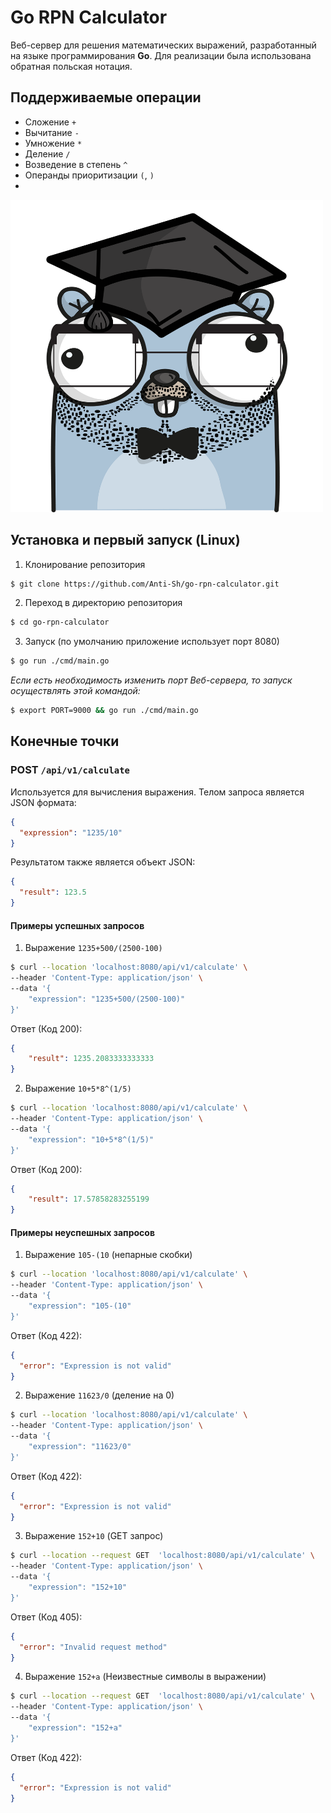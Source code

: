 # Go RPN Calculator
Веб-сервер для решения математических выражений, разработанный на языке программирования **Go**.
Для реализации была использована обратная польская нотация.

## Поддерживаемые операции

- Сложение `+`
- Вычитание `-`
- Умножение `*`
- Деление `/`
- Возведение в степень `^`
- Операнды приоритизации `(`, `)`
-

<img alt="Logotype" height="500" src="./.docs/logo.png" width="500"/>

<!--Установка-->
## Установка и первый запуск (Linux)
1. Клонирование репозитория

```bash
$ git clone https://github.com/Anti-Sh/go-rpn-calculator.git
```

2. Переход в директорию репозитория
```bash
$ cd go-rpn-calculator
```

3. Запуск (по умолчанию приложение использует порт 8080)
```bash
$ go run ./cmd/main.go
```

*Если есть необходимость изменить порт Веб-сервера, то запуск осуществлять этой командой:*
```bash
$ export PORT=9000 && go run ./cmd/main.go
```

<!--Конечные точки-->
## Конечные точки

### POST `/api/v1/calculate`
Используется для вычисления выражения. Телом запроса является JSON формата:

```json
{
  "expression": "1235/10"
}
```
Результатом также является объект JSON:
```json
{
  "result": 123.5
}
```

#### Примеры успешных запросов
1. Выражение `1235+500/(2500-100)`

```bash
$ curl --location 'localhost:8080/api/v1/calculate' \
--header 'Content-Type: application/json' \
--data '{
    "expression": "1235+500/(2500-100)"
}'
```
Ответ (Код 200):
```json
{
    "result": 1235.2083333333333
}
```

2. Выражение `10+5*8^(1/5)`

```bash
$ curl --location 'localhost:8080/api/v1/calculate' \
--header 'Content-Type: application/json' \
--data '{
    "expression": "10+5*8^(1/5)"
}'
```

Ответ (Код 200):
```json
{
    "result": 17.57858283255199
}
```

#### Примеры неуспешных запросов
1. Выражение `105-(10` (непарные скобки)

```bash
$ curl --location 'localhost:8080/api/v1/calculate' \
--header 'Content-Type: application/json' \
--data '{
    "expression": "105-(10"
}'
```
Ответ (Код 422):
```json
{
  "error": "Expression is not valid"
}
```

2. Выражение `11623/0` (деление на 0)

```bash
$ curl --location 'localhost:8080/api/v1/calculate' \
--header 'Content-Type: application/json' \
--data '{
    "expression": "11623/0"
}'
```
Ответ (Код 422):
```json
{
  "error": "Expression is not valid"
}
```

3. Выражение `152+10` (GET запрос)

```bash
$ curl --location --request GET  'localhost:8080/api/v1/calculate' \
--header 'Content-Type: application/json' \
--data '{
    "expression": "152+10"
}'
```
Ответ (Код 405):
```json
{
  "error": "Invalid request method"
}
```

4. Выражение `152+a` (Неизвестные символы в выражении)

```bash
$ curl --location --request GET  'localhost:8080/api/v1/calculate' \
--header 'Content-Type: application/json' \
--data '{
    "expression": "152+a"
}'
```
Ответ (Код 422):
```json
{
  "error": "Expression is not valid"
}
```